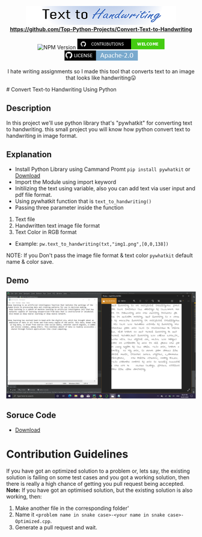 <p align="center">
<img alt="Text-to-handwriting title image" src="5.png" /> 
<br/><b><a href="https://saurabhdaware.github.io/text-to-handwriting/">https://github.com/Top-Python-Projects/Convert-Text-to-Handwriting</a></b><br/><br/><img alt="NPM Version" src="https://img.shields.io/github/package-json/v/saurabhdaware/text-to-handwriting?style=for-the-badge&labelColor=black&logo=npm&color=darkred" /> <a href="#contributing"><img alt="Contributions Welcome" src="1.png"></a> <br/><a href="https://github.com/Top-Python-Projects/Convert-Text-to-Handwriting/blob/main/LICENSE"> <img alt="GitHub License MIT" src="ls.png"> </a><br/><br/> I hate writing assignments so I made this tool that converts text to an image that looks like handwriting😛

</p>
# Convert Text-to Handwriting Using Python

## Description
In this project we'll use python library that's "pywhatkit"  for converting text to handwriting. this small project you will know how python convert text to handwriting in image format.

## Explanation
  - Install Python Library using Cammand Promt `pip install pywhatkit` or  [Download](https://pypi.org/project/pywhatkit/)
  - Import the Module using import keyword 
  - Initilizing the text using variable, also you can add text via user input and pdf file format.
  - Using pywhatkit function that is `text_to_handwriting()`
  - Passing three parameter inside the function
   1. Text file 
   2. Handwritten text image file format
   3. Text Color in RGB format
   
   -  Example: `pw.text_to_handwriting(txt,"img1.png",[0,0,138])`
   
   NOTE: If you Don't pass the image file format & text color  `pywhatkit` default name & color save.
   

## Demo
<img src="text_to_handwrting.png">

## Soruce Code
- [Download](https://drive.google.com/file/d/1cWIfTZ-t6TQ0CRCmrALZ-loa21YqEdJO/view?usp=sharing)


# Contribution Guidelines

If you have got an optimized solution to a problem or, lets say, the existing solution is failing on some test cases and you got a working solution, then there is really a high chance of getting you pull request being accepted. 
**Note:** If you have got an optimised solution, but the existing solution is also working, then:
1. Make another file in the corresponding folder'
2. Name it `<problem name in snake case>-<your name in snake case>-Optimized.cpp`.
3. Generate a pull request and wait.
